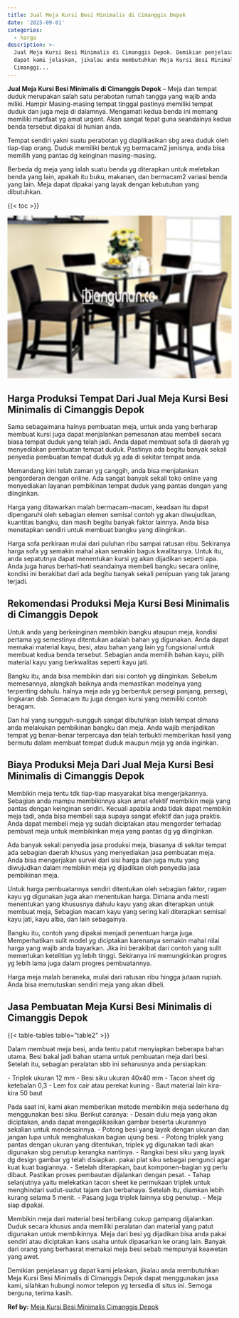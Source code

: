 ```yaml
---
title: Jual Meja Kursi Besi Minimalis di Cimanggis Depok
date: '2025-09-01'
categories:
  - harga
description: >-
  Jual Meja Kursi Besi Minimalis di Cimanggis Depok. Demikian penjelasan yg
  dapat kami jelaskan, jikalau anda membutuhkan Meja Kursi Besi Minimalis di
  Cimanggi...
---
```


**Jual Meja Kursi Besi Minimalis di Cimanggis Depok** – Meja dan tempat duduk merupakan salah satu perabotan rumah tangga yang wajib anda miliki. Hampir Masing-masing tempat tinggal pastinya memiliki tempat duduk dan juga meja di dalamnya. Mengamati kedua benda ini memang memiliki manfaat yg amat urgent. Akan sangat tepat guna seandainya kedua benda tersebut dipakai di hunian anda.

Tempat sendiri yakni suatu perabotan yg diaplikasikan sbg area duduk oleh tiap-tiap orang. Duduk memiliki bentuk yg bermacam2 jenisnya, anda bisa memilih yang pantas dg keinginan masing-masing.

Berbeda dg meja yang ialah suatu benda yg diterapkan untuk meletakan benda yang lain, apakah itu buku, makanan, dan bermacam2 variasi benda yang lain. Meja dapat dipakai yang layak dengan kebutuhan yang dibutuhkan.

{{< toc >}}

![Jual Meja Kursi Besi Minimalis di Cimanggis Depok](/images/jual-meja-besi-murah03.png)

## Harga Produksi Tempat Dari Jual Meja Kursi Besi Minimalis di Cimanggis Depok

Sama sebagaimana halnya pembuatan meja, untuk anda yang berharap membuat kursi juga dapat menjalankan pemesanan atau membeli secara biasa tempat duduk yang telah jadi. Anda dapat membuat sofa di daerah yg menyediakan pembuatan tempat duduk. Pastinya ada begitu banyak sekali penyedia pembuatan tempat duduk yg ada di sekitar tempat anda.

Memandang kini telah zaman yg canggih, anda bisa menjalankan pengorderan dengan online. Ada sangat banyak sekali toko online yang menyediakan layanan pembikinan tempat duduk yang pantas dengan yang diinginkan.

Harga yang ditawarkan malah bermacam-macam, keadaan itu dapat dipengaruhi oleh sebagian elemen semisal contoh yg akan diwujudkan, kuantitas bangku, dan masih begitu banyak faktor lainnya. Anda bisa menetapkan sendiri untuk membuat bangku yang diinginkan.

Harga sofa perkiraan mulai dari puluhan ribu sampai ratusan ribu. Sekiranya harga sofa yg semakin mahal akan semakin bagus kwalitasnya. Untuk itu, anda sepatutnya dapat menentukan kursi yg akan dijadikan seperti apa. Anda juga harus berhati-hati seandainya membeli bangku secara online, kondisi ini berakibat dari ada begitu banyak sekali penipuan yang tak jarang terjadi.

## Rekomendasi Produksi Meja Kursi Besi Minimalis di Cimanggis Depok

Untuk anda yang berkeinginan membikin bangku ataupun meja, kondisi pertama yg semestinya ditentukan adalah bahan yg digunakan. Anda dapat memakai material kayu, besi, atau bahan yang lain yg fungsional untuk membuat kedua benda tersebut. Sebagian anda memilih bahan kayu, pilih material kayu yang berkwalitas seperti kayu jati.

Bangku itu, anda bisa membikin dari sisi contoh yg diinginkan. Sebelum memesannya, alangkah baiknya anda memastikan modelnya yang terpenting dahulu. halnya meja ada yg berbentuk persegi panjang, persegi, lingkaran dsb. Semacam itu juga dengan kursi yang memiliki contoh beragam.

Dan hal yang sungguh-sungguh sangat dibutuhkan ialah tempat dimana anda melakukan pembikinan bangku dan meja. Anda wajib menjadikan tempat yg benar-benar terpercaya dan telah terbukti memberikan hasil yang bermutu dalam membuat tempat duduk maupun meja yg anda inginkan.

## Biaya Produksi Meja Dari Jual Meja Kursi Besi Minimalis di Cimanggis Depok

Membikin meja tentu tdk tiap-tiap masyarakat bisa mengerjakannya. Sebagian anda mampu membikinnya akan amat efektif membikin meja yang pantas dengan keinginan sendiri. Kecuali apabila anda tidak dapat membikin meja tadi, anda bisa membeli saja supaya sangat efektif dan juga praktis. Anda dapat membeli meja yg sudah diciptakan atau mengorder terhadap pembuat meja untuk membikinkan meja yang pantas dg yg diinginkan.

Ada banyak sekali penyedia jasa produksi meja, biasanya di sekitar tempat ada sebagian daerah khusus yang menyediakan jasa pembuatan meja. Anda bisa mengerjakan survei dari sisi harga dan juga mutu yang diwujudkan dalam membikin meja yg dijadikan oleh penyedia jasa pembikinan meja.

Untuk harga pembuatannya sendiri ditentukan oleh sebagian faktor, ragam kayu yg digunakan juga akan menentukan harga. Dimana anda mesti menentukan yang khususnya dahulu kayu yang akan diterapkan untuk membuat meja, Sebagian macam kayu yang sering kali diterapkan semisal kayu jati, kayu alba, dan lain sebagainya.

Bangku itu, contoh yang dipakai menjadi penentuan harga juga. Memperhatikan sulit model yg diciptakan karenanya semakin mahal nilai harga yang wajib anda bayarkan. Jika ini berakibat dari contoh yang sulit memerlukan ketelitian yg lebih tinggi. Sekiranya ini memungkinkan progres yg lebih lama juga dalam progres pembuatannya.

Harga meja malah beraneka, mulai dari ratusan ribu hingga jutaan rupiah. Anda bisa memutuskan sendiri meja yang akan dibeli.

## Jasa Pembuatan Meja Kursi Besi Minimalis di Cimanggis Depok

{{< table-tables table="table2" >}}

Dalam membuat meja besi, anda tentu patut menyiapkan beberapa bahan utama. Besi bakal jadi bahan utama untuk pembuatan meja dari besi. Setelah itu, sebagian peralatan sbb ini seharusnya anda persiapkan:

\- Triplek ukuran 12 mm - Besi siku ukuran 40x40 mm - Tacon sheet dg ketebalan 0,3 - Lem fox cair atau perekat kuning - Baut material lain kira-kira 50 baut

Pada saat ini, kami akan memberikan metode membikin meja sederhana dg menggunakan besi siku. Berikut caranya: - Desain dulu meja yang akan diciptakan, anda dapat mengaplikasikan gambar beserta ukurannya sekalian untuk mendesainnya. - Potong besi yang layak dengan ukuran dan jangan lupa untuk menghaluskan bagian ujung besi. - Potong triplek yang pantas dengan ukuran yang ditentukan, triplek yg digunakan tadi akan digunakan sbg penutup kerangka nantinya. - Rangkai besi siku yang layak dg design gambar yg telah disiapkan. pakai plat siku sebagai pengunci agar kuat kuat bagiannya. - Setelah diterapkan, baut komponen-bagian yg perlu dibaut. Pastikan proses pembautan dijalankan dengan pesat. - Tahap selanjutnya yaitu melekatkan tacon sheet ke permukaan triplek untuk menghindari sudut-sudut tajam dan berbahaya. Setelah itu, diamkan lebih kurang selama 5 menit. - Pasang juga triplek lainnya sbg penutup. - Meja siap dipakai.

Membikin meja dari material besi terbilang cukup gampang dijalankan. Duduk secara khusus anda memiliki peralatan dan material yang patut digunakan untuk membikinnya. Meja dari besi yg dijadikan bisa anda pakai sendiri atau diciptakan kans usaha untuk dipasarkan ke orang lain. Banyak dari orang yang berhasrat memakai meja besi sebab mempunyai keawetan yang awet.

Demikian penjelasan yg dapat kami jelaskan, jikalau anda membutuhkan Meja Kursi Besi Minimalis di Cimanggis Depok dapat menggunakan jasa kami, silahkan hubungi nomor telepon yg tersedia di situs ini. Semoga berguna, terima kasih.

**Ref by:** [Meja Kursi Besi Minimalis Cimanggis Depok](https://id.wikipedia.org/wiki/Meja)
